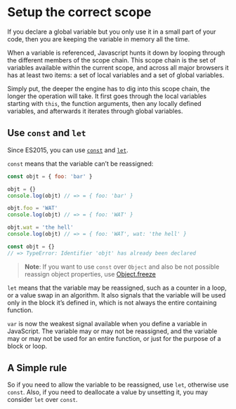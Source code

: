 # Setup the correct scope

If you declare a global variable but you only use it in a small part of your code, then you are keeping the variable in memory all the time.

When a variable is referenced, Javascript hunts it down by looping through the different members of the scope chain. This scope chain is the set of variables available within the current scope, and across all major browsers it has at least two items: a set of local variables and a set of global variables.

Simply put, the deeper the engine has to dig into this scope chain, the longer the operation will take. It first goes through the local variables starting with `this`, the function arguments, then any locally defined variables, and afterwards it iterates through global variables.

## Use `const` and `let`

Since ES2015, you can use [`const`](https://developer.mozilla.org/en-US/docs/Web/JavaScript/Reference/Statements/const) and [`let`](https://developer.mozilla.org/en-US/docs/Web/JavaScript/Reference/Statements/let).

`const` means that the variable can’t be reassigned:

```js
const objt = { foo: 'bar' }

objt = {}
console.log(objt) // => = { foo: 'bar' }

objt.foo = 'WAT'
console.log(objt) // => = { foo: 'WAT' }

objt.wat = 'the hell'
console.log(objt) // => = { foo: 'WAT', wat: 'the hell' }

const objt = {}
// => TypeError: Identifier 'objt' has already been declared
```

> **Note**: If you want to use `const` over `Object` and also be not possible reassign object properties, use [Object.freeze](https://developer.mozilla.org/en-US/docs/Web/JavaScript/Reference/Global_Objects/Object/freeze)

`let` means that the variable may be reassigned, such as a counter in a loop, or a value swap in an algorithm. It also signals that the variable will be used only in the block it’s defined in, which is not always the entire containing function.

`var` is now the weakest signal available when you define a variable in JavaScript. The variable may or may not be reassigned, and the variable may or may not be used for an entire function, or just for the purpose of a block or loop.

## A Simple rule

So if you need to allow the variable to be reassigned, use `let`, otherwise use `const`. Also, if you need to deallocate a value by unsetting it, you may consider `let` over `const`.
